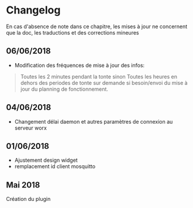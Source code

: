 # Changelog

En cas d'absence de note dans ce chapitre, les mises à jour ne concernent que la doc, les traductions et des corrections mineures

## 06/06/2018

- Modification des fréquences de mise à jour des infos: 
> Toutes les 2 minutes pendant la tonte sinon 
> Toutes les heures en dehors des periodes de tonte
> sur demande si besoin/envoi du mise à jour du planning de fonctionnement.

## 04/06/2018

- Changement délai daemon et autres paramètres de connexion au serveur worx

## 01/06/2018

- Ajustement design widget
- remplacement id client mosquitto

## Mai 2018

Création du plugin

